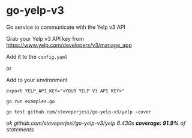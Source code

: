 # go-yelp-v3
Go service to communicate with the Yelp v3 API

Grab your Yelp v3 API key from 
https://www.yelp.com/developers/v3/manage_app

Add it to the `config.yaml`

or

Add to your environment

```export YELP_API_KEY="<YOUR YELP V3 API KEY>"```

```go run examples.go```

```go test github.com/steveperjesi/go-yelp-v3/yelp -cover```

_ok  	github.com/steveperjesi/go-yelp-v3/yelp	6.430s	**coverage: 91.9%** of statements_
